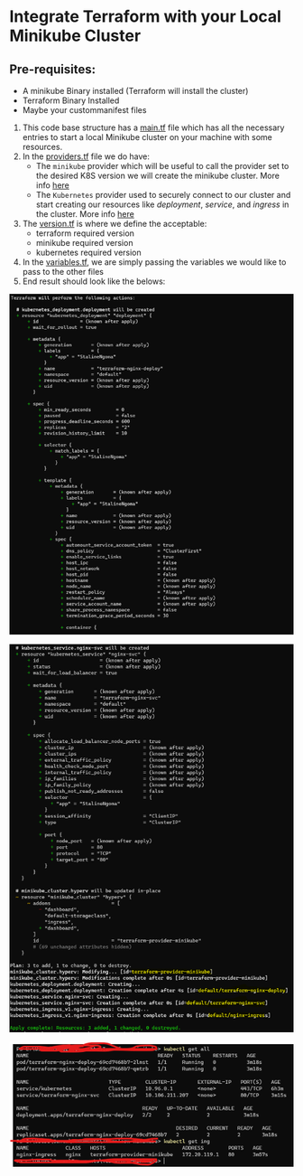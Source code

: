 # Integrate Terraform with your Local Minikube Cluster

## Pre-requisites:
   - A minikube Binary installed (Terraform will install the cluster)
   - Terraform Binary Installed
   - Maybe your custommanifest files

1. This code base structure has a [main.tf](./main.tf) file which has all the necessary entries to start a local Minikube cluster on your machine with some resources.
1. In the [providers.tf](./providers.tf) file we do have:
   - The `minikube` provider which will be useful to call the provider set to the desired K8S version we will create the minikube cluster. More info [here](https://registry.terraform.io/providers/scott-the-programmer/minikube/latest/docs/resources/cluster)
   - The `Kubernetes` provider used to securely connect to our cluster and start creating our resources like *deployment*, *service*, and *ingress* in the cluster. More info [here](https://registry.terraform.io/providers/hashicorp/kubernetes/latest/docs)
1. The [version.tf](./versions.tf) is where we define the acceptable:
   - terraform required version
   - minikube required version
   - kubernetes required version
1. In the [variables.tf](./variables.tf), we are simply passing the variables we would like to pass to the other files
1. End result should look like the belows:

![Alt text](./Screenshot%202023-06-26%20001441.png)

![Alt text](./Screenshot%202023-06-26%20002409.png)

![Alt text](./Screenshot%202023-06-26%20002819.png)